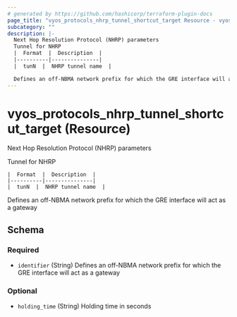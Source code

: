 ```yaml
---
# generated by https://github.com/hashicorp/terraform-plugin-docs
page_title: "vyos_protocols_nhrp_tunnel_shortcut_target Resource - vyos"
subcategory: ""
description: |-
  Next Hop Resolution Protocol (NHRP) parameters
  Tunnel for NHRP
  |  Format  |  Description  |
  |----------|---------------|
  |  tunN  |  NHRP tunnel name  |

  Defines an off-NBMA network prefix for which the GRE interface will act as a gateway
---
```


# vyos_protocols_nhrp_tunnel_shortcut_target (Resource)

Next Hop Resolution Protocol (NHRP) parameters

Tunnel for NHRP

    |  Format  |  Description  |
    |----------|---------------|
    |  tunN  |  NHRP tunnel name  |

Defines an off-NBMA network prefix for which the GRE interface will act as a gateway



<!-- schema generated by tfplugindocs -->
## Schema

### Required

- `identifier` (String) Defines an off-NBMA network prefix for which the GRE interface will act as a gateway

### Optional

- `holding_time` (String) Holding time in seconds
